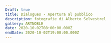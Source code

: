 ```yaml
---
Draft: true
title: Dialogues - Apertura al pubblico
description: fotografie di Alberto Selvestrel
gallery: ARTNOBLE
date: 2020-10-02T08:00:00.000Z
endDate: 2020-10-02T19:00:00.000Z
---
```

